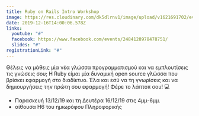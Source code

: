 ```yaml
---
title: Ruby on Rails Intro Workshop
image: https://res.cloudinary.com/dk5dlrnv1/image/upload/v1621691702/events/79453063_2661149317333443_1716574698793336832_n.jpg_po7s6h.jpg
date: 2019-12-16T14:00:06.578Z
links:
  youtube: "#"
  facebook: https://www.facebook.com/events/2484128978478751/
  slides: "#"
registrationLink: "#"
---
```

Θέλεις να μάθεις μία νέα γλώσσα προγραμματισμού και να εμπλουτίσεις τις γνώσεις σου; Η Ruby είμαι μία δυναμική open source γλώσσα που βρίσκει εφαρμογή στο διαδίκτυο. Έλα και εσύ να τη γνωρίσεις και να δημιουργήσεις την πρώτη σου εφαρμογή! Φέρε το λάπτοπ σου! 💻

- Παρασκευή 13/12/19 και τη Δευτέρα 16/12/19 στις 4μμ-6μμ.
- αίθουσα Η6 του ημιωρόφου Πληροφορικής